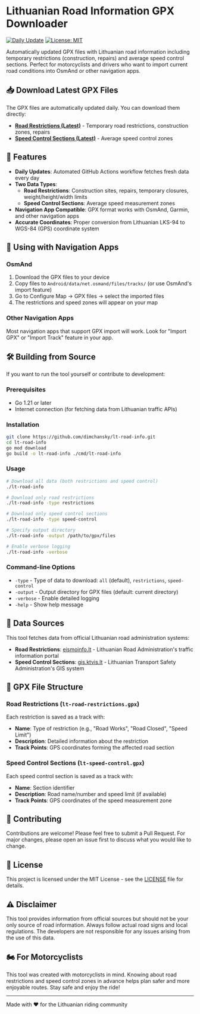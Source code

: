 # Lithuanian Road Information GPX Downloader

[![Daily Update](https://github.com/dimchansky/lt-road-info/actions/workflows/update.yml/badge.svg)](https://github.com/dimchansky/lt-road-info/actions/workflows/update.yml)
[![License: MIT](https://img.shields.io/badge/License-MIT-yellow.svg)](https://opensource.org/licenses/MIT)

Automatically updated GPX files with Lithuanian road information including temporary restrictions (construction, repairs) and average speed control sections. Perfect for motorcyclists and drivers who want to import current road conditions into OsmAnd or other navigation apps.

## 📥 Download Latest GPX Files

The GPX files are automatically updated daily. You can download them directly:

- **[Road Restrictions (Latest)](https://github.com/dimchansky/lt-road-info/releases/latest/download/lt-road-restrictions.gpx)** - Temporary road restrictions, construction zones, repairs
- **[Speed Control Sections (Latest)](https://github.com/dimchansky/lt-road-info/releases/latest/download/lt-speed-control.gpx)** - Average speed control zones

## 🚀 Features

- **Daily Updates**: Automated GitHub Actions workflow fetches fresh data every day
- **Two Data Types**:
  - **Road Restrictions**: Construction sites, repairs, temporary closures, weight/height/width limits
  - **Speed Control Sections**: Average speed measurement zones
- **Navigation App Compatible**: GPX format works with OsmAnd, Garmin, and other navigation apps
- **Accurate Coordinates**: Proper conversion from Lithuanian LKS-94 to WGS-84 (GPS) coordinate system

## 📱 Using with Navigation Apps

### OsmAnd

1. Download the GPX files to your device
2. Copy files to `Android/data/net.osmand/files/tracks/` (or use OsmAnd's import feature)
3. Go to Configure Map → GPX files → select the imported files
4. The restrictions and speed zones will appear on your map

### Other Navigation Apps

Most navigation apps that support GPX import will work. Look for "Import GPX" or "Import Track" feature in your app.

## 🛠️ Building from Source

If you want to run the tool yourself or contribute to development:

### Prerequisites

- Go 1.21 or later
- Internet connection (for fetching data from Lithuanian traffic APIs)

### Installation

```bash
git clone https://github.com/dimchansky/lt-road-info.git
cd lt-road-info
go mod download
go build -o lt-road-info ./cmd/lt-road-info
```

### Usage

```bash
# Download all data (both restrictions and speed control)
./lt-road-info

# Download only road restrictions
./lt-road-info -type restrictions

# Download only speed control sections
./lt-road-info -type speed-control

# Specify output directory
./lt-road-info -output /path/to/gpx/files

# Enable verbose logging
./lt-road-info -verbose
```

### Command-line Options

- `-type` - Type of data to download: `all` (default), `restrictions`, `speed-control`
- `-output` - Output directory for GPX files (default: current directory)
- `-verbose` - Enable detailed logging
- `-help` - Show help message

## 🔄 Data Sources

This tool fetches data from official Lithuanian road administration systems:

- **Road Restrictions**: [eismoinfo.lt](https://eismoinfo.lt) - Lithuanian Road Administration's traffic information portal
- **Speed Control Sections**: [gis.ktvis.lt](https://gis.ktvis.lt) - Lithuanian Transport Safety Administration's GIS system

## 📝 GPX File Structure

### Road Restrictions (`lt-road-restrictions.gpx`)

Each restriction is saved as a track with:
- **Name**: Type of restriction (e.g., "Road Works", "Road Closed", "Speed Limit")
- **Description**: Detailed information about the restriction
- **Track Points**: GPS coordinates forming the affected road section

### Speed Control Sections (`lt-speed-control.gpx`)

Each speed control section is saved as a track with:
- **Name**: Section identifier
- **Description**: Road name/number and speed limit (if available)
- **Track Points**: GPS coordinates of the speed measurement zone

## 🤝 Contributing

Contributions are welcome! Please feel free to submit a Pull Request. For major changes, please open an issue first to discuss what you would like to change.

## 📄 License

This project is licensed under the MIT License - see the [LICENSE](LICENSE) file for details.

## ⚠️ Disclaimer

This tool provides information from official sources but should not be your only source of road information. Always follow actual road signs and local regulations. The developers are not responsible for any issues arising from the use of this data.

## 🏍️ For Motorcyclists

This tool was created with motorcyclists in mind. Knowing about road restrictions and speed control zones in advance helps plan safer and more enjoyable routes. Stay safe and enjoy the ride!

---

Made with ❤️ for the Lithuanian riding community